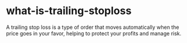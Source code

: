 # what-is-trailing-stoploss
A trailing stop loss is a type of order that moves automatically when the price goes in your favor, helping to protect your profits and manage risk.
